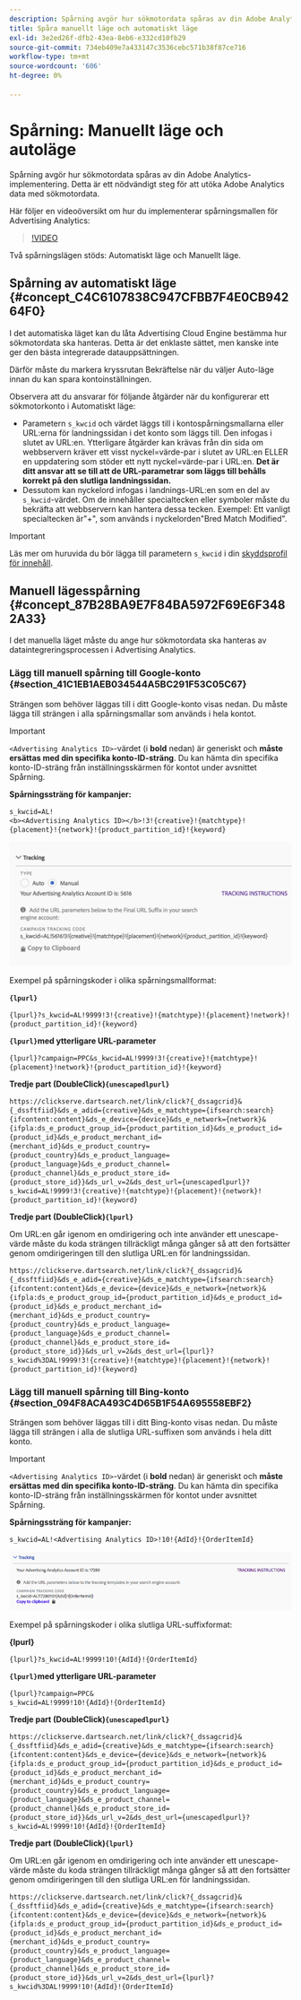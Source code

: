 ```yaml
---
description: Spårning avgör hur sökmotordata spåras av din Adobe Analytics-implementering. Detta är ett nödvändigt steg för att utöka Adobe Analytics data med sökmotordata.
title: Spåra manuellt läge och automatiskt läge
exl-id: 3e2ed26f-dfb2-43ea-8eb6-e332cd10fb29
source-git-commit: 734eb409e7a433147c3536cebc571b38f87ce716
workflow-type: tm+mt
source-wordcount: '606'
ht-degree: 0%

---
```


# Spårning: Manuellt läge och autoläge

Spårning avgör hur sökmotordata spåras av din Adobe Analytics-implementering. Detta är ett nödvändigt steg för att utöka Adobe Analytics data med sökmotordata.

Här följer en videoöversikt om hur du implementerar spårningsmallen för Advertising Analytics:

>[!VIDEO](https://video.tv.adobe.com/v/23120/?quality=12)

Två spårningslägen stöds: Automatiskt läge och Manuellt läge.

## Spårning av automatiskt läge {#concept_C4C6107838C947CFBB7F4E0CB94264F0}

I det automatiska läget kan du låta Advertising Cloud Engine bestämma hur sökmotordata ska hanteras. Detta är det enklaste sättet, men kanske inte ger den bästa integrerade datauppsättningen.

Därför måste du markera kryssrutan Bekräftelse när du väljer Auto-läge innan du kan spara kontoinställningen.

Observera att du ansvarar för följande åtgärder när du konfigurerar ett sökmotorkonto i Automatiskt läge:

* Parametern `s_kwcid` och värdet läggs till i kontospårningsmallarna eller URL:erna för landningssidan i det konto som läggs till. Den infogas i slutet av URL:en. Ytterligare åtgärder kan krävas från din sida om webbservern kräver ett visst nyckel=värde-par i slutet av URL:en ELLER en uppdatering som stöder ett nytt nyckel=värde-par i URL:en. **Det är ditt ansvar att se till att de URL-parametrar som läggs till behålls korrekt på den slutliga landningssidan.**
* Dessutom kan nyckelord infogas i landnings-URL:en som en del av `s_kwcid`-värdet. Om de innehåller specialtecken eller symboler måste du bekräfta att webbservern kan hantera dessa tecken. Exempel: Ett vanligt specialtecken är&quot;+&quot;, som används i nyckelorden&quot;Bred Match Modified&quot;.

>[!IMPORTANT]
>
>Läs mer om huruvida du bör lägga till parametern `s_kwcid` i din [skyddsprofil för innehåll](https://experienceleague.adobe.com/docs/id-service/using/reference/csp.html).

## Manuell lägesspårning {#concept_87B28BA9E7F84BA5972F69E6F3482A33}

I det manuella läget måste du ange hur sökmotordata ska hanteras av dataintegreringsprocessen i Advertising Analytics.

### Lägg till manuell spårning till Google-konto {#section_41C1EB1AEB034544A5BC291F53C05C67}

Strängen som behöver läggas till i ditt Google-konto visas nedan. Du måste lägga till strängen i alla spårningsmallar som används i hela kontot.

>[!IMPORTANT]
>
>`<Advertising Analytics ID>`-värdet (i **bold** nedan) är generiskt och **måste ersättas med din specifika konto-ID-sträng**. Du kan hämta din specifika konto-ID-sträng från inställningsskärmen för kontot under avsnittet Spårning.

**Spårningssträng för kampanjer:**

```
s_kwcid=AL! 
<b><Advertising Analytics ID></b>!3!{creative}!{matchtype}!{placement}!{network}!{product_partition_id}!{keyword}
```

![](assets/Google.png)

Exempel på spårningskoder i olika spårningsmallformat:

**`{lpurl}`**

```
{lpurl}?s_kwcid=AL!9999!3!{creative}!{matchtype}!{placement}!network}!{product_partition_id}!{keyword}
```

**`{lpurl}`med ytterligare URL-parameter**

```
{lpurl}?campaign=PPC&s_kwcid=AL!9999!3!{creative}!{matchtype}!{placement}!network}!{product_partition_id}!{keyword}
```

**Tredje part (DoubleClick)`{unescapedlpurl}`**

```
https://clickserve.dartsearch.net/link/click?{_dssagcrid}&{_dssftfiid}&ds_e_adid={creative}&ds_e_matchtype={ifsearch:search}{ifcontent:content}&ds_e_device={device}&ds_e_network={network}&{ifpla:ds_e_product_group_id={product_partition_id}&ds_e_product_id={product_id}&ds_e_product_merchant_id={merchant_id}&ds_e_product_country={product_country}&ds_e_product_language={product_language}&ds_e_product_channel={product_channel}&ds_e_product_store_id={product_store_id}}&ds_url_v=2&ds_dest_url={unescapedlpurl}?s_kwcid=AL!9999!3!{creative}!{matchtype}!{placement}!{network}!{product_partition_id}!{keyword}
```

**Tredje part (DoubleClick)`{lpurl}`**

Om URL:en går igenom en omdirigering och inte använder ett unescape-värde måste du koda strängen tillräckligt många gånger så att den fortsätter genom omdirigeringen till den slutliga URL:en för landningssidan.

```
https://clickserve.dartsearch.net/link/click?{_dssagcrid}&{_dssftfiid}&ds_e_adid={creative}&ds_e_matchtype={ifsearch:search}{ifcontent:content}&ds_e_device={device}&ds_e_network={network}&{ifpla:ds_e_product_group_id={product_partition_id}&ds_e_product_id={product_id}&ds_e_product_merchant_id={merchant_id}&ds_e_product_country={product_country}&ds_e_product_language={product_language}&ds_e_product_channel={product_channel}&ds_e_product_store_id={product_store_id}}&ds_url_v=2&ds_dest_url={lpurl}?s_kwcid%3DAL!9999!3!{creative}!{matchtype}!{placement}!{network}!{product_partition_id}!{keyword}
```

### Lägg till manuell spårning till Bing-konto {#section_094F8ACA493C4D65B1F54A695558EBF2}

Strängen som behöver läggas till i ditt Bing-konto visas nedan. Du måste lägga till strängen i alla de slutliga URL-suffixen som används i hela ditt konto.

>[!IMPORTANT]
>
>`<Advertising Analytics ID>`-värdet (i **bold** nedan) är generiskt och **måste ersättas med din specifika konto-ID-sträng**. Du kan hämta din specifika konto-ID-sträng från inställningsskärmen för kontot under avsnittet Spårning.

**Spårningssträng för kampanjer:**

```
s_kwcid=AL!<Advertising Analytics ID>!10!{AdId}!{OrderItemId} 
```

![](assets/Bing.png)

Exempel på spårningskoder i olika slutliga URL-suffixformat:

**{lpurl}**

```
{lpurl}?s_kwcid=AL!9999!10!{AdId}!{OrderItemId}
```

**`{lpurl}`med ytterligare URL-parameter**

```
{lpurl}?campaign=PPC&
s_kwcid=AL!9999!10!{AdId}!{OrderItemId}
```

**Tredje part (DoubleClick)`{unescapedlpurl}`**

```
https://clickserve.dartsearch.net/link/click?{_dssagcrid}&{_dssftfiid}&ds_e_adid={creative}&ds_e_matchtype={ifsearch:search}{ifcontent:content}&ds_e_device={device}&ds_e_network={network}&{ifpla:ds_e_product_group_id={product_partition_id}&ds_e_product_id={product_id}&ds_e_product_merchant_id={merchant_id}&ds_e_product_country={product_country}&ds_e_product_language={product_language}&ds_e_product_channel={product_channel}&ds_e_product_store_id={product_store_id}}&ds_url_v=2&ds_dest_url={unescapedlpurl}?s_kwcid=AL!9999!10!{AdId}!{OrderItemId}
```

**Tredje part (DoubleClick)`{lpurl}`**

Om URL:en går igenom en omdirigering och inte använder ett unescape-värde måste du koda strängen tillräckligt många gånger så att den fortsätter genom omdirigeringen till den slutliga URL:en för landningssidan.

```
https://clickserve.dartsearch.net/link/click?{_dssagcrid}&{_dssftfiid}&ds_e_adid={creative}&ds_e_matchtype={ifsearch:search}{ifcontent:content}&ds_e_device={device}&ds_e_network={network}&{ifpla:ds_e_product_group_id={product_partition_id}&ds_e_product_id={product_id}&ds_e_product_merchant_id={merchant_id}&ds_e_product_country={product_country}&ds_e_product_language={product_language}&ds_e_product_channel={product_channel}&ds_e_product_store_id={product_store_id}}&ds_url_v=2&ds_dest_url={lpurl}?s_kwcid%3DAL!9999!10!{AdId}!{OrderItemId}
```
